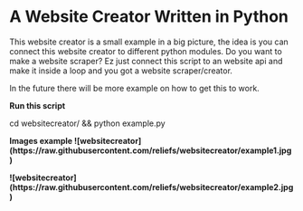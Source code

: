 # A Website Creator Written in Python

This website creator is a small example in a big picture, the idea is you can connect this website creator to
different python modules. Do you want to make a website scraper? Ez just connect this script to an website api
and make it inside a loop and you got a website scraper/creator.
<p>
In the future there will be more example on how to get this to work.
<p>
<b>Run this script</b><p>
cd websitecreator/ &&
python example.py<p>
<b>Images example</b<p>
![websitecreator](https://raw.githubusercontent.com/reliefs/websitecreator/example1.jpg)<p>
![websitecreator](https://raw.githubusercontent.com/reliefs/websitecreator/example2.jpg)<p>

